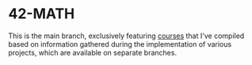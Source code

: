 # 42-MATH

This is the main branch, exclusively featuring [courses](courses/intro.md) that I've compiled based on information gathered during the implementation of various projects, which are available on separate branches.